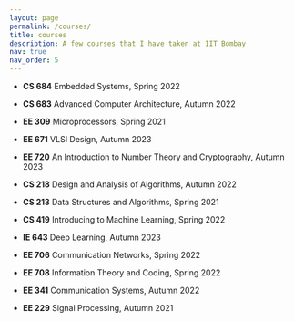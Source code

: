 ```yaml
---
layout: page
permalink: /courses/
title: courses
description: A few courses that I have taken at IIT Bombay
nav: true
nav_order: 5
---
```


- **CS 684** Embedded Systems, Spring 2022
- **CS 683** Advanced Computer Architecture, Autumn 2022
- **EE 309** Microprocessors, Spring 2021
- **EE 671** VLSI Design, Autumn 2023
- **EE 720** An Introduction to Number Theory and Cryptography, Autumn 2023

- **CS 218** Design and Analysis of Algorithms, Autumn 2022
- **CS 213** Data Structures and Algorithms, Spring 2021
- **CS 419** Introducing to Machine Learning, Spring 2022
- **IE 643** Deep Learning, Autumn 2023

- **EE 706** Communication Networks, Spring 2022
- **EE 708** Information Theory and Coding, Spring 2022
- **EE 341** Communication Systems, Autumn 2022
- **EE 229** Signal Processing, Autumn 2021
